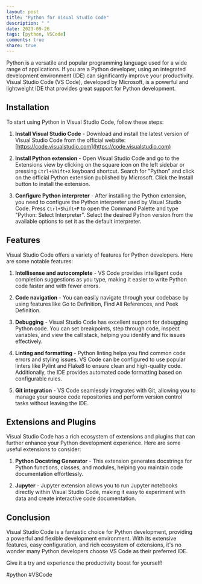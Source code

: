 ```yaml
---
layout: post
title: "Python for Visual Studio Code"
description: " "
date: 2023-09-26
tags: [python, VSCode]
comments: true
share: true
---
```


Python is a versatile and popular programming language used for a wide range of applications. If you are a Python developer, using an integrated development environment (IDE) can significantly improve your productivity. Visual Studio Code (VS Code), developed by Microsoft, is a powerful and lightweight IDE that provides great support for Python development.

## Installation

To start using Python in Visual Studio Code, follow these steps:

1. **Install Visual Studio Code** - Download and install the latest version of Visual Studio Code from the official website: [https://code.visualstudio.com](https://code.visualstudio.com)

2. **Install Python extension** - Open Visual Studio Code and go to the Extensions view by clicking on the square icon on the left sidebar or pressing `Ctrl+Shift+X` keyboard shortcut. Search for "Python" and click on the official Python extension published by Microsoft. Click the Install button to install the extension.

3. **Configure Python interpreter** - After installing the Python extension, you need to configure the Python interpreter used by Visual Studio Code. Press `Ctrl+Shift+P` to open the Command Palette and type "Python: Select Interpreter". Select the desired Python version from the available options to set it as the default interpreter.

## Features

Visual Studio Code offers a variety of features for Python developers. Here are some notable features:

1. **Intellisense and autocomplete** - VS Code provides intelligent code completion suggestions as you type, making it easier to write Python code faster and with fewer errors.

2. **Code navigation** - You can easily navigate through your codebase by using features like Go to Definition, Find All References, and Peek Definition.

3. **Debugging** - Visual Studio Code has excellent support for debugging Python code. You can set breakpoints, step through code, inspect variables, and view the call stack, helping you identify and fix issues effectively.

4. **Linting and formatting** - Python linting helps you find common code errors and styling issues. VS Code can be configured to use popular linters like Pylint and Flake8 to ensure clean and high-quality code. Additionally, the IDE provides automated code formatting based on configurable rules.

5. **Git integration** - VS Code seamlessly integrates with Git, allowing you to manage your source code repositories and perform version control tasks without leaving the IDE.

## Extensions and Plugins

Visual Studio Code has a rich ecosystem of extensions and plugins that can further enhance your Python development experience. Here are some useful extensions to consider:

1. **Python Docstring Generator** - This extension generates docstrings for Python functions, classes, and modules, helping you maintain code documentation effortlessly.

2. **Jupyter** - Jupyter extension allows you to run Jupyter notebooks directly within Visual Studio Code, making it easy to experiment with data and create interactive code documentation.

## Conclusion

Visual Studio Code is a fantastic choice for Python development, providing a powerful and flexible development environment. With its extensive features, easy configuration, and rich ecosystem of extensions, it's no wonder many Python developers choose VS Code as their preferred IDE.

Give it a try and experience the productivity boost for yourself!

#python #VSCode